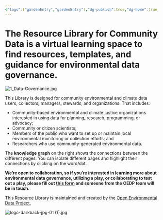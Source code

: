 ```yaml
---
{"tags":["gardenEntry","gardenEntry"],"dg-publish":true,"dg-home":true,"dg-pinned":true,"cssclasses":["img-grid","cards"],"permalink":"/home/","pinned":true,"contentClasses":"img-grid cards","dgPassFrontmatter":true}
---
```


# The Resource Library for Community Data is a virtual learning space to find resources, templates, and guidance for environmental data governance. 

![1_Data-Governance.jpg](/img/user/Photos%20for%20Resource%20Library/1_Data-Governance.jpg)


This Library is designed for community environmental and climate data users, collectors, managers, stewards, and organizations. That includes:

- Community-based environmental and climate justice organizations interested in using data for planning, research, programming, or advocacy;
- Community or citizen scientists;
- Members of the public who want to set up or maintain local environmental monitoring or collection efforts; and
- Researchers who use community-generated environmental data.


The **knowledge graph** on the right shows the connections between the different pages. You can isolate different pages and highlight their connections by clicking on the word/dot. 

**We’re open to collaboration, so if you’re interested in learning more about environmental data governance, utilizing a play, or collaborating to test out a play, please fill out [this form](https://docs.google.com/forms/d/e/1FAIpQLSd2yk7rCum5FtBwtQwE9UXBAB9f8CGt0TJeextkVN57cyIGHg/viewform?usp=dialog) and someone from the OEDP team will be in touch.**

  
This Resource Library is maintained and created by the [Open Environmental Data Project.](https://www.openenvironmentaldata.org/)


![logo-darkback-jpg-01 (1).jpg](/img/user/Photos%20for%20Resource%20Library/logo-darkback-jpg-01%20(1).jpg)